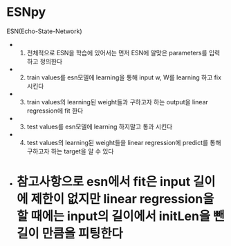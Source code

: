 # ESNpy
ESN(Echo-State-Network)
* 1. 전체적으로 ESN을 학습에 있어서는 먼저 ESN에 알맞은 parameters를 입력하고 정의한다
* 2. train values를 esn모델에 learning을 통해 input w, W를 learning 하고 fix시킨다
* 3. train values의 learning된 weight들과 구하고자 하는 output을 linear regression에 fit 한다
* 3. test values를 esn모델에 learning 하지말고 통과 시킨다
* 4. test values의 learning된 weight들을 linear regression에 predict를 통해 구하고자 하는 target을 알 수 있다
* # 참고사항으로 esn에서 fit은 input 길이에 제한이 없지만 linear regression을 할 때에는 input의 길이에서 initLen을 뺀 길이 만큼을 피팅한다

